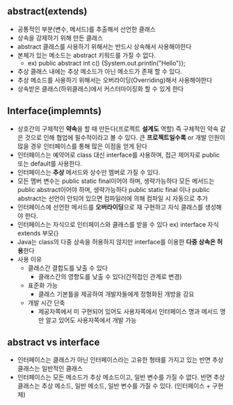 ## abstract(extends)

- 공통적인 부분(변수, 메서드)를 추출해서 선언한 클래스
- 상속을 강제하기 위해 만든 클래스
- abstract 클래스를 사용하기 위해서는 반드시 상속해서 사용해야한다
- 본체가 있는 메소드는 abstract 키워드를 가질 수 없다.
  - ex) public abstract int c() {System.out.println("Hello")}; 
- 추상 클래스 내에는 추상 메소드가 아닌 메소드가 존재 할 수 있다.
- 추상 메소드를 사용하기 위해서는 오버라이딩(Overriding)해서 사용해야한다
- 상속받은 클래스(하위클래스)에서 커스터마이징화 할 수 있게 한다







## Interface(implemnts)

- 상호간의 구체적인 **약속**을 할 때 만든다(프로젝트 **설계도** 역할)
  즉 구체적인 약속 같은 것으로 인해 협업에 필수적이라고 볼 수 있다.
  큰 **프로젝트일수록** or 개발 인원이 많을 경우 인터페이스를 통해 많은 이점을 얻게 된다
- 인터페이스는 예약어로 class 대신 interface를 사용하며, 접근 제어자로 public 또는 default를 사용한다.
- 인터페이스는 **추상** 메서드와 상수만 멤버로 가질 수 있다.
- 모든 멤버 변수는 public static final이어야 하며, 생략가능하다
  모든 메서드는 public abstract이어야 하며, 생략가능하다
  public static final 이나 public abstract는 선언이 안되어 있으면 컴파일러에 의해 컴파일 시 자동으로 추가
- 인터페이스에 선언한 메서드를 **오버라이딩**으로 재 구현하고 자식 클래스를 생성해야 한다.
- 인터페이스는 자식으로 인터페이스와 클래스를 받을 수 있다
  ex) interface 자식 extends 부모{}
- Java는 class의 다중 상속을 허용하지 않지만 interface를 이용한 **다중 상속은 허용**한다
- 사용 이유
  - 클래스간 결합도를 낮출 수 있다
    - 클래스간의 영향도를 낮출 수 있다(간적접인 관계로 변경)
  - 표준화 가능
    - 클래스 기본틀을 제공하여 개발자들에게 정형화된 개방을 강요
  - 개발 시간 단축
    - 제공자쪽에서 미 구현되어 있어도 사용자쪽에서 인터페이스 명과 메서드 명만 알고 있어도 사용자쪽에서 개발 가능





## abstract vs interface

- 인터페이스는 클래스가 아닌 인터페이스라는 고유한 형태를 가지고 있는 반면
  추상 클래스는 일반적인 클래스
- 인터페이스는 모든 메소드가 추상 메소드이고, 일반 변수를 가질 수 없다. 반면
  추상 클래스는 추상 메소드, 일반 메소드, 일반 변수를 가질 수 있다. (인터페이스 + 구현체)